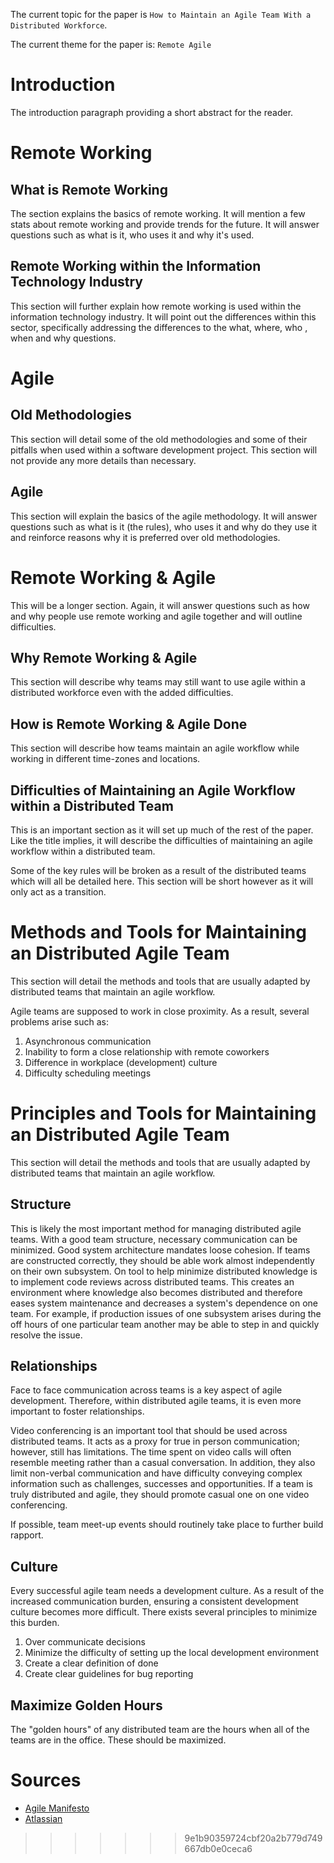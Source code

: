 The current topic for the paper is `How to Maintain an Agile Team With a Distributed Workforce`.

The current theme for the paper is: `Remote Agile`

# Introduction
The introduction paragraph providing a short abstract for the reader.

# Remote Working
## What is Remote Working
The section explains the basics of remote working. It will mention a few stats about remote working and provide trends for the future. It will answer questions such as what is it, who uses it and why it's used.

## Remote Working within the Information Technology Industry
This section will further explain how remote working is used within the information technology industry. It will point out the differences within this sector, specifically addressing the differences to the what, where, who , when and why questions.

# Agile
## Old Methodologies
This section will detail some of the old methodologies and some of their pitfalls when used within a software development project. This section will not provide any more details than necessary.

## Agile
This section will explain the basics of the agile methodology. It will answer questions such as what is it (the rules), who uses it and why do they use it and reinforce reasons why it is preferred over old methodologies.

# Remote Working & Agile
This will be a longer section. Again, it will answer questions such as how and why people use remote working and agile together and will outline difficulties.

## Why Remote Working & Agile
This section will describe why teams may still want to use agile within a distributed workforce even with the added difficulties.

## How is Remote Working & Agile Done
This section will describe how teams maintain an agile workflow while working in different time-zones and locations.

## Difficulties of Maintaining an Agile Workflow within a Distributed Team
This is an important section as it will set up much of the rest of the paper. Like the title implies, it will describe the difficulties of maintaining an agile workflow within a distributed team.

Some of the key rules will be broken as a result of the distributed teams which will all be detailed here. This section will be short however as it will only act as a transition.

# Methods and Tools for Maintaining an Distributed Agile Team
This section will detail the methods and tools that are usually adapted by distributed teams that maintain an agile workflow.

Agile teams are supposed to work in close proximity. As a result, several problems arise such as:

1. Asynchronous communication
2. Inability to form a close relationship with remote coworkers
3. Difference in workplace (development) culture
4. Difficulty scheduling meetings

# Principles and Tools for Maintaining an Distributed Agile Team
This section will detail the methods and tools that are usually adapted by distributed teams that maintain an agile workflow.

## Structure
This is likely the most important method for managing distributed agile teams. With a good team structure, necessary communication can be minimized. Good system architecture mandates loose cohesion. If teams are constructed correctly, they should be able work almost independently on their own subsystem. On tool to help minimize distributed knowledge is to implement code reviews across distributed teams. This creates an environment where knowledge also becomes distributed and therefore eases system maintenance and decreases a system's dependence on one team. For example, if production issues of one subsystem arises during the off hours of one particular team another may be able to step in and quickly resolve the issue.

## Relationships
Face to face communication across teams is a key aspect of agile development. Therefore, within distributed agile teams, it is even more important to foster relationships.

Video conferencing is an important tool that should be used across distributed teams. It acts as a proxy for true in person communication; however, still has limitations. The time spent on video calls will often resemble meeting rather than a casual conversation. In addition, they also limit non-verbal communication and have difficulty conveying complex information such as challenges, successes and opportunities. If a team is truly distributed and agile, they should promote casual one on one video conferencing.  

If possible, team meet-up events should routinely take place to further build rapport.

## Culture
Every successful agile team needs a development culture. As a result of the increased communication burden, ensuring a consistent development culture becomes more difficult. There exists several principles to minimize this burden.

1. Over communicate decisions
2. Minimize the difficulty of setting up the local development environment
3. Create a clear definition of done
4. Create clear guidelines for bug reporting

## Maximize Golden Hours
The "golden hours" of any distributed team are the hours when all of the teams are in the office. These should be maximized.

# Sources
* [Agile Manifesto](http://agilemanifesto.org/principles.html)
* [Atlassian](https://www.atlassian.com/agile/remote-teams)
>>>>>>> 9e1b90359724cbf20a2b779d749667db0e0ceca6
